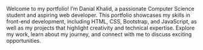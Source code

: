 Welcome to my portfolio! 
I’m Danial Khalid, a passionate Computer Science student and aspiring web developer. 
This portfolio showcases my skills in front-end development, including HTML, CSS, Bootstrap, 
and JavaScript, as well as my projects that highlight creativity and technical expertise. 
Explore my work, learn about my journey, and connect with me to discuss exciting opportunities.
